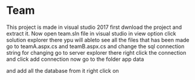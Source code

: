 # Team

This project is made in visual studio 2017
first dwnload the project and extract it.
Now open team.sln file in visual studio
in view option click solution explorer 
there ypu will ableto see all the files that has been made go to teamA.aspx.cs and teamB.aspx.cs and change the sql connection string 
for changing go to server explorer there right click the connection and click add connection now go to the folder app data

and add all the database from it 
right click on 
